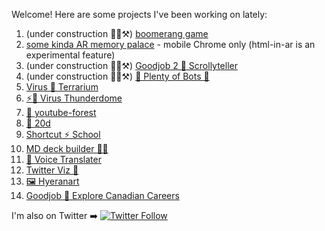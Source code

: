 Welcome! Here are some projects I've been working on lately:

1. (under construction 👷‍♂️⚒) [boomerang game](https://boomeranggame.netlify.app)
1. [some kinda AR memory palace](https://arhittest.netlify.app) - mobile Chrome only (html-in-ar is an experimental feature)
1. (under construction 👷‍♂️⚒) [Goodjob 2 🎈 Scrollyteller](https://www.botsketball.com/)
1. (under construction 👷‍♂️⚒) [🤖 Plenty of Bots 🎣](https://www.botsketball.com/)
1. [Virus 🦠 Terrarium](https://virus-terrarium.netlify.app/)
1. [⚡🦠 Virus Thunderdome](https://virus-thunderdome.netlify.app/)
1. [🌳 youtube-forest](http://youtube-forest.netlify.app/)
1. [🎲 20d](https://20d.netlify.app/)
1. [Shortcut ⚡ School](https://shortcut.school/)
1. [MD deck builder 🐱‍🚀](https://mdx-online.netlify.app/)
1. [💬 Voice Translater](https://mdx-online.netlify.app/)
1. [Twitter Viz 🐤](https://twitter-viz.netlify.app/)
1. [🖼 Hyeranart](https://hyeranart.netlify.app/)
1. [Goodjob 🎈 Explore Canadian Careers](https://danielacorner.github.io/pave__react/)

I'm also on Twitter ➡️ [![Twitter Follow](https://img.shields.io/twitter/follow/danielacorner.svg?style=social)](https://twitter.com/danielacorner)  
